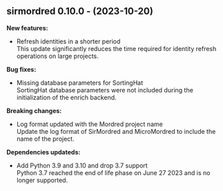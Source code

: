 ## sirmordred 0.10.0 - (2023-10-20)

**New features:**

 * Refresh identities in a shorter period\
   This update significantly reduces the time required for identity
   refresh operations on large projects.

**Bug fixes:**

 * Missing database parameters for SortingHat\
   SortingHat database parameters were not included during the
   initialization of the enrich backend.

**Breaking changes:**

 * Log format updated with the Mordred project name\
   Update the log format of SirMordred and MicroMordred to include the
   name of the project.

**Dependencies updateds:**

 * Add Python 3.9 and 3.10 and drop 3.7 support\
   Python 3.7 reached the end of life phase on June 27 2023 and is no
   longer supported.

